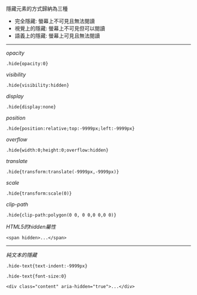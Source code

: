 隱藏元素的方式歸納為三種

- 完全隱藏: 螢幕上不可見且無法閱讀
- 視覺上的隱藏: 螢幕上不可見但可以閱讀
- 語義上的隱藏: 螢幕上可見且無法閱讀

***

*opacity*
```
.hide{opacity:0}
```

*visibility*
```
.hide{visibility:hidden}
```

*display*
```
.hide{display:none}
```

*position*
```
.hide{position:relative;top:-9999px;left:-9999px}
```

*overflow*
```
.hide{width:0;height:0;overflow:hidden}
```

*translate*
```
.hide{transform:translate(-9999px,-9999px)}
```

*scale*
```
.hide{transform:scale(0)}
```

*clip-path*
```
.hide{clip-path:polygon(0 0, 0 0,0 0,0 0)}
```

*HTML5的hidden屬性*
```
<span hidden>...</span>
```

***

*純文本的隱藏*
```
.hide-text{text-indent:-9999px}
```
```
.hide-text{font-size:0}
```
```
<div class="content" aria-hidden="true">...</div>
```